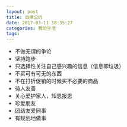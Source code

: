 ```yaml
---
layout: post
title: 自律公约
date: 2017-03-11 18:35:27
categories: 我的生活
tags: 
---
```


- 不做无谓的争论
- 坚持跑步
- 只选择性关注自己感兴趣的信息（信息即垃圾）
- 不买可有可无的东西
- 不在打折促销的时候买不必要的商品
- 待人友善
- 关心爱护家人，知恩报恩
- 珍爱朋友
- 团结友爱同事
- 有规划地做事